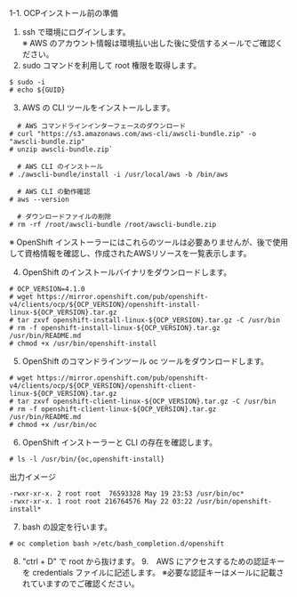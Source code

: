1-1. OCPインストール前の準備  

 1. ssh で環境にログインします。  
    ※ AWS のアカウント情報は環境払い出した後に受信するメールでご確認ください。
 2. sudo コマンドを利用して root 権限を取得します。 
```
$ sudo -i  
# echo ${GUID}
```

 3. AWS の CLI ツールをインストールします。  
```
  # AWS コマンドラインインターフェースのダウンロード  
# curl "https://s3.amazonaws.com/aws-cli/awscli-bundle.zip" -o "awscli-bundle.zip"  
# unzip awscli-bundle.zip`  
  
  # AWS CLI のインストール  
# ./awscli-bundle/install -i /usr/local/aws -b /bin/aws  

  # AWS CLI の動作確認  
# aws --version  

  # ダウンロードファイルの削除  
# rm -rf /root/awscli-bundle /root/awscli-bundle.zip  
```
※ OpenShift インストーラーにはこれらのツールは必要ありませんが、後で使用して資格情報を確認し、作成されたAWSリソースを一覧表示します。  

 4. OpenShift のインストールバイナリをダウンロードします。 
```
# OCP_VERSION=4.1.0
# wget https://mirror.openshift.com/pub/openshift-v4/clients/ocp/${OCP_VERSION}/openshift-install-linux-${OCP_VERSION}.tar.gz
# tar zxvf openshift-install-linux-${OCP_VERSION}.tar.gz -C /usr/bin
# rm -f openshift-install-linux-${OCP_VERSION}.tar.gz /usr/bin/README.md
# chmod +x /usr/bin/openshift-install
```

 5. OpenShift のコマンドラインツール oc ツールをダウンロードします。  
```
# wget https://mirror.openshift.com/pub/openshift-v4/clients/ocp/${OCP_VERSION}/openshift-client-linux-${OCP_VERSION}.tar.gz
# tar zxvf openshift-client-linux-${OCP_VERSION}.tar.gz -C /usr/bin
# rm -f openshift-client-linux-${OCP_VERSION}.tar.gz /usr/bin/README.md
# chmod +x /usr/bin/oc
```

 6. OpenShift インストーラーと CLI の存在を確認します。  
```
# ls -l /usr/bin/{oc,openshift-install}
```
出力イメージ
```
-rwxr-xr-x. 2 root root  76593328 May 19 23:53 /usr/bin/oc*
-rwxr-xr-x. 1 root root 216764576 May 22 03:22 /usr/bin/openshift-install*
```
 7. bash の設定を行います。  
```
# oc completion bash >/etc/bash_completion.d/openshift
```
 8. "ctrl + D" で root から抜けます。
 9.　AWS にアクセスするための認証キーを credentials ファイルに記述します。
     ※必要な認証キーはメールに記載されていますのでご確認ください。
